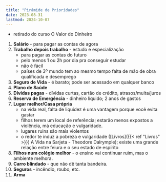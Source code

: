 ```yaml
---
title: "Pirâmide de Prioridades"
date: 2023-08-31
lastmod: 2024-10-07
---
```

- retirado do curso O Valor do Dinheiro

1. **Salário** - para pagar as contas de agora
2. **Trabalho depois trabalho** - estudo e especialização
	* para pagar as contas do futuro
	* pelo menos 1 ou 2h por dia pra conseguir estudar
	* não é fácil
	* países de 3º mundo tem ao mesmo tempo falta de mão de obra qualificada e desemprego
3. **Seguro de Vida** - é barato; pode ser acessado em qualquer banco
4. **Plano de Saúde**
5. **Dívidas pagas** - dívidas curtas, cartão de crédito, atrasos/multa/juros
6. **Reserva de Emergência** - dinheiro líquido; 2 anos de gastos
7. **Lugar melhor/Casa própria**
	* na vida real, falta de liquidez é uma vantagem porque você evita gastar
	* filhos terem um local de referência; estarão menos expostos a violência, má educação e vulgaridade.
	* lugares ruins são mais violentos
	* o redor te induz a pobreza e vulgaridade ([Livros]({{< ref "Livros" >}}) A Vida na Sarjeta - Theodore Dalrymple); existe uma grande relação entre feiura e o seu estado de espírito
8. **Filhos num colégio melhor** - o ensino vai continuar ruim, mas o ambiente melhora.
9. **Carro blindado** - que não dê tanta bandeira.
10. **Seguros** - incêndio, roubo, etc.
11. **Arma**
